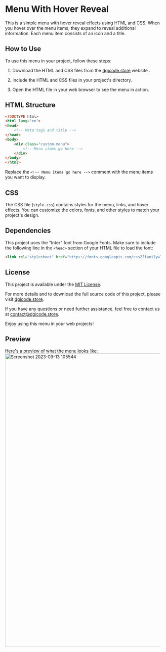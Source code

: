 # Menu With Hover Reveal

This is a simple menu with hover reveal effects using HTML and CSS. When you hover over the menu items, they expand to reveal additional information. Each menu item consists of an icon and a title.

## How to Use

To use this menu in your project, follow these steps:

1. Download the HTML and CSS files from the [dgicode.store](https://dgicode.store/product/menu-with-hover-reveal-using-html-and-css/) website .

2. Include the HTML and CSS files in your project's directory.

3. Open the HTML file in your web browser to see the menu in action.

## HTML Structure

```html
<!DOCTYPE html>
<html lang="en">
<head>
    <!-- Meta tags and title -->
</head>
<body>
    <div class="custom-menu">
        <!-- Menu items go here -->
    </div>
</body>
</html>
```

Replace the `<!-- Menu items go here -->` comment with the menu items you want to display.

## CSS

The CSS file (`style.css`) contains styles for the menu, links, and hover effects. You can customize the colors, fonts, and other styles to match your project's design.

## Dependencies

This project uses the "Inter" font from Google Fonts. Make sure to include the following line in the `<head>` section of your HTML file to load the font:

```html
<link rel="stylesheet" href="https://fonts.googleapis.com/css2?family=Inter:wght@300;400;500;600;700;800;900&display=swap">
```

## License

This project is available under the [MIT License](LICENSE).

For more details and to download the full source code of this project, please visit [dgicode.store](https://dgicode.store).

If you have any questions or need further assistance, feel free to contact us at [contact@dgicode.store](mailto:iaarzoo40@gmail.com).

Enjoy using this menu in your web projects!

## Preview

Here's a preview of what the menu looks like:
<img width="949" alt="Screenshot 2023-09-13 105544" src="https://github.com/Aarzoo75/Menu-With-Hover-Reveal/assets/59678435/0c5a830a-04c6-4d86-8442-4502c716db5d">

